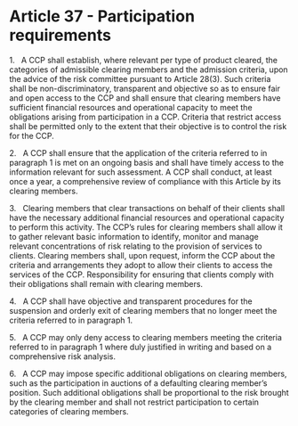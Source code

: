 # Article 37 - Participation requirements


1.   A CCP shall establish, where relevant per type of product cleared, the categories of admissible clearing members and the admission criteria, upon the advice of the risk committee pursuant to Article 28(3). Such criteria shall be non-discriminatory, transparent and objective so as to ensure fair and open access to the CCP and shall ensure that clearing members have sufficient financial resources and operational capacity to meet the obligations arising from participation in a CCP. Criteria that restrict access shall be permitted only to the extent that their objective is to control the risk for the CCP.

2.   A CCP shall ensure that the application of the criteria referred to in paragraph 1 is met on an ongoing basis and shall have timely access to the information relevant for such assessment. A CCP shall conduct, at least once a year, a comprehensive review of compliance with this Article by its clearing members.

3.   Clearing members that clear transactions on behalf of their clients shall have the necessary additional financial resources and operational capacity to perform this activity. The CCP’s rules for clearing members shall allow it to gather relevant basic information to identify, monitor and manage relevant concentrations of risk relating to the provision of services to clients. Clearing members shall, upon request, inform the CCP about the criteria and arrangements they adopt to allow their clients to access the services of the CCP. Responsibility for ensuring that clients comply with their obligations shall remain with clearing members.

4.   A CCP shall have objective and transparent procedures for the suspension and orderly exit of clearing members that no longer meet the criteria referred to in paragraph 1.

5.   A CCP may only deny access to clearing members meeting the criteria referred to in paragraph 1 where duly justified in writing and based on a comprehensive risk analysis.

6.   A CCP may impose specific additional obligations on clearing members, such as the participation in auctions of a defaulting clearing member’s position. Such additional obligations shall be proportional to the risk brought by the clearing member and shall not restrict participation to certain categories of clearing members.
